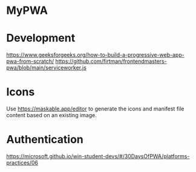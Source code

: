 # MyPWA

# Development

https://www.geeksforgeeks.org/how-to-build-a-progressive-web-app-pwa-from-scratch/
https://github.com/firtman/frontendmasters-pwa/blob/main/serviceworker.js

# Icons

Use https://maskable.app/editor to generate the icons and manifest file content based on an existing image.

# Authentication

https://microsoft.github.io/win-student-devs/#/30DaysOfPWA/platforms-practices/06